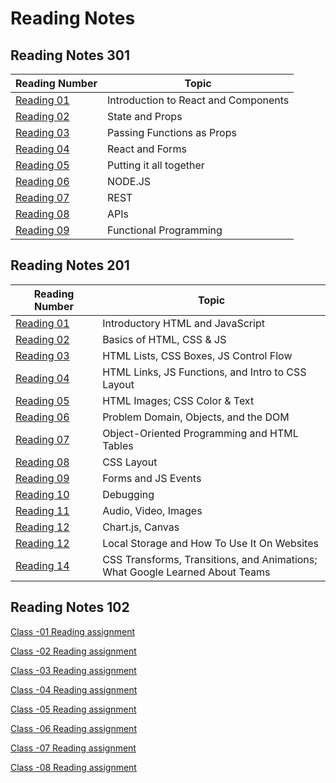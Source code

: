 # Reading Notes

## Reading Notes 301

|Reading Number|Topic|
|---|---|
|[Reading 01](Reading-3-01.md)|Introduction to React and Components|
|[Reading 02](Reading-3-02.md)|State and Props|
|[Reading 03](Reading-3-03.md)|Passing Functions as Props|
|[Reading 04](Reading-3-04.md)|React and Forms|
|[Reading 05](Reading-3-05.md)|Putting it all together|
|[Reading 06](Reading-3-06.md)|NODE.JS|
|[Reading 07](Reading-3-07.md)|REST|
|[Reading 08](Reading-3-08.md)|APIs|
|[Reading 09](Reading-3-09.md)|Functional Programming|

## Reading Notes 201

|Reading Number|Topic|
|---|---|
|[Reading 01](Reading-2-01.md)|Introductory HTML and JavaScript|
|[Reading 02](Reading-2-02.md)|Basics of HTML, CSS & JS|
|[Reading 03](Reading-2-03.md)|HTML Lists, CSS Boxes, JS Control Flow|
|[Reading 04](Reading-2-04.md)|HTML Links, JS Functions, and Intro to CSS Layout|
|[Reading 05](Reading-2-05.md)|HTML Images; CSS Color & Text|
|[Reading 06](Reading-2-06.md)|Problem Domain, Objects, and the DOM|
|[Reading 07](Reading-2-07.md)|Object-Oriented Programming and HTML Tables|
|[Reading 08](Reading-2-08.md)|CSS Layout|
|[Reading 09](Reading-2-09.md)|Forms and JS Events|
|[Reading 10](Reading-2-12.md)|Debugging|
|[Reading 11](Reading-2-11.md)|Audio, Video, Images|
|[Reading 12](Reading-2-12.md)|Chart.js, Canvas|
|[Reading 12](Reading-2-13.md)|Local Storage and How To Use It On Websites|
|[Reading 14](Reading-2-14.md)|CSS Transforms, Transitions, and Animations; <br>What Google Learned About Teams|

## Reading Notes 102

[Class -01 Reading assignment](Reading-1-01.md)

[Class -02 Reading assignment](Reading-1-02.md)

[Class -03 Reading assignment](Reading-1-03.md)

[Class -04 Reading assignment](Reading-1-04.md)

[Class -05 Reading assignment](Reading-1-05.md)

[Class -06 Reading assignment](Reading-1-06.md)

[Class -07 Reading assignment](Reading-1-07.md)

[Class -08 Reading assignment](Reading-1-08.md)
